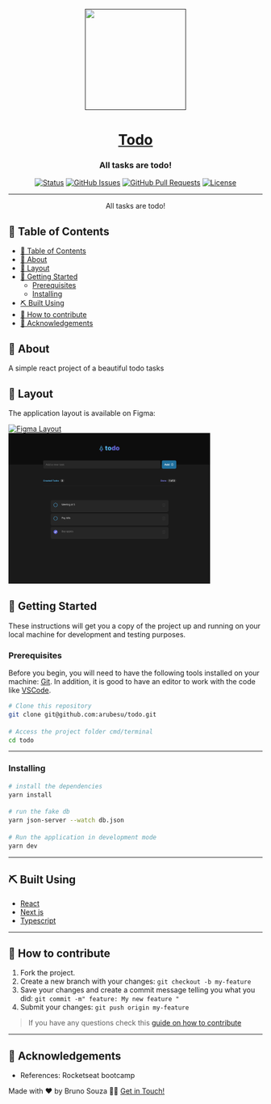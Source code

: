 <p align="center">
  <a href="" rel="noopener">
 <img width=200px height=200px src="./src/assets/ignite-logo.svg" alt=""></a>
</p>

<h1 align="center">
   <a href="#"> Todo  </a>
</h1>

<h3 align="center">
All tasks are todo!
</h3>

<div align="center">

[![Status](https://img.shields.io/badge/status-active-success.svg)]()
[![GitHub Issues](https://img.shields.io/github/issues/arubesu/todo.svg)](https://github.com/arubesu/todo/issues)
[![GitHub Pull Requests](https://img.shields.io/github/issues-pr/arubesu/todo.svg)](https://github.com/arubesu/todo/pulls)
[![License](https://img.shields.io/badge/license-MIT-blue.svg)](/LICENSE)

</div>

---

<p align="center"> 
All tasks are todo!
    <br> 
</p>

## 📝 Table of Contents

- [📝 Table of Contents](#-table-of-contents)
- [🧐 About ](#-about-)
- [🎴 Layout](#-layout)
- [🏁 Getting Started ](#-getting-started-)
  - [Prerequisites](#prerequisites)
  - [Installing](#installing)
- [⛏️ Built Using ](#️-built-using-)
- [🤝 How to contribute](#-how-to-contribute)
- [🎉 Acknowledgements ](#-acknowledgements-)

## 🧐 About <a name = "about"></a>

A simple react project of a beautiful todo tasks 

## 🎴 Layout

The application layout is available on Figma:

<a href="https://www.figma.com/file/iOEYjaGA3l6GoSVkf4AoV4/ToDo-List-(Copy)?node-id=0%3A1&t=f2YyeNqJbQegqShi-0">
  <img alt="Figma Layout" src="https://img.shields.io/badge/Layout%20-Figma-%2304D361">
</a>

 <img  alt="Home Page"  title="#HomePage"  src="https://raw.githubusercontent.com/arubesu/todo/main/screenshots/1.png"  width="400px">

## 🏁 Getting Started <a name = "getting_started"></a>

These instructions will get you a copy of the project up and running on your local machine for development and testing purposes. 

### Prerequisites
Before you begin, you will need to have the following tools installed on your machine: [Git](https://git-scm.com). In addition, it is good to have an editor to work with the code like [VSCode](https://code.visualstudio.com/).

``` bash
# Clone this repository
git clone git@github.com:arubesu/todo.git

# Access the project folder cmd/terminal
cd todo

```

---

### Installing


```bash
# install the dependencies
yarn install

# run the fake db
yarn json-server --watch db.json

# Run the application in development mode
yarn dev
```

---

## ⛏️ Built Using <a name = "built_using"></a>

- [React](https://reactjs.org/) 
- [Next js](nextjs.org/) 
- [Typescript](https://www.typescriptlang.org) 
---
## 🤝 How to contribute

1. Fork the project.
2. Create a new branch with your changes: `git checkout -b my-feature`
3. Save your changes and create a commit message telling you what you did: `git commit -m" feature: My new feature "`
4. Submit your changes: `git push origin my-feature`
> If you have any questions check this [guide on how to contribute](https://github.com/firstcontributions/first-contributions)

---

## 🎉 Acknowledgements <a name = "acknowledgement"></a>

- References: Rocketseat bootcamp 

Made with ❤️  by Bruno Souza 👋🏽 [Get in Touch!](https://www.linkedin.com/in/bruno-a-souza/)